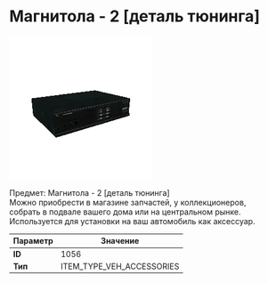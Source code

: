 # Магнитола - 2 [деталь тюнинга]

![Item Image](../img/1056.webp?raw=true)

Предмет: Магнитола - 2 [деталь тюнинга]<br>Можно приобрести в магазине запчастей, у коллекционеров,<br>собрать в подвале вашего дома или на центральном рынке.<br>Используется для установки на ваш автомобиль как аксессуар.


| Параметр | Значение |
|----------|----------|
| **ID** | 1056 |
| **Тип** | ITEM_TYPE_VEH_ACCESSORIES |

